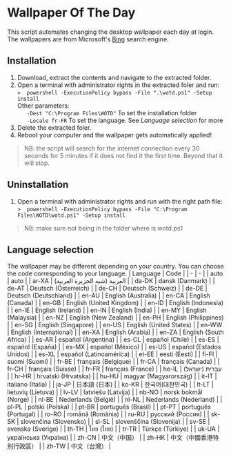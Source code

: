 # Wallpaper Of The Day
This script automates changing the desktop wallpaper each day at login.
The wallpapers are from Microsoft's [Bing](https://www.bing.com/) search engine.

## Installation
1. Download, extract the contents and navigate to the extracted folder.
2. Open a terminal with administrator rights in the extracted foler and run:  
`>  powershell -ExecutionPolicy bypass -File ".\wotd.ps1" -Setup install`  
Other parameters:  
`   -Dest "C:\Program Files\WOTD"` To set the installation folder  
`   -Locale fr-FR` To set the language. See *Language selection* for more  
3. Delete the extracted foler.
4. Reboot your computer and the wallpaper gets automatically applied!

> NB: the script will search for the internet connection every 30 seconds for 5 minutes if it does not find it the first time. Beyond that it will stop.

## Uninstallation
1. Open a terminal with administrator rights and run with the right path file:  
`>  powershell -ExecutionPolicy bypass -File "C:\Program Files\WOTD\wotd.ps1" -Setup install` 
> NB: make sure not being in the folder where is wotd.ps1 

## Language selection
The wallpaper may be different depending on your country. You can choose the code corresponding to your language.
| Language | Code |
| - | - |
| auto | auto |
| ar-XA | (شبه الجزيرة العربية‎) العربية |
| da-DK | dansk (Danmark) |
| de-AT | Deutsch (Österreich) |
| de-CH | Deutsch (Schweiz) |
| de-DE | Deutsch (Deutschland) |
| en-AU | English (Australia) |
| en-CA | English (Canada) |
| en-GB | English (United Kingdom) |
| en-ID | English (Indonesia) |
| en-IE | English (Ireland) |
| en-IN | English (India) |
| en-MY | English (Malaysia) |
| en-NZ | English (New Zealand) |
| en-PH | English (Philippines) |
| en-SG | English (Singapore) |
| en-US | English (United States) |
| en-WW | English (International) |
| en-XA | English (Arabia) |
| en-ZA | English (South Africa) |
| es-AR | español (Argentina) |
| es-CL | español (Chile) |
| es-ES | español (España) |
| es-MX | español (México) |
| es-US | español (Estados Unidos) |
| es-XL | español (Latinoamérica) |
| et-EE | eesti (Eesti) |
| fi-FI | suomi (Suomi) |
| fr-BE | français (Belgique) |
| fr-CA | français (Canada) |
| fr-CH | français (Suisse) |
| fr-FR | français (France) |
| he-IL | (עברית (ישראל |
| hr-HR | hrvatski (Hrvatska) |
| hu-HU | magyar (Magyarország) |
| it-IT | italiano (Italia) |
| ja-JP | 日本語 (日本) |
| ko-KR | 한국어(대한민국) |
| lt-LT | lietuvių (Lietuva) |
| lv-LV | latviešu (Latvija) |
| nb-NO | norsk bokmål (Norge) |
| nl-BE | Nederlands (België) |
| nl-NL | Nederlands (Nederland) |
| pl-PL | polski (Polska) |
| pt-BR | português (Brasil) |
| pt-PT | português (Portugal) |
| ro-RO | română (România) |
| ru-RU | русский (Россия) |
| sk-SK | slovenčina (Slovensko) |
| sl-SL | slovenščina (Slovenija) |
| sv-SE | svenska (Sverige) |
| th-TH | ไทย (ไทย) |
| tr-TR | Türkçe (Türkiye) |
| uk-UA | українська (Україна) |
| zh-CN | 中文（中国） |
| zh-HK | 中文（中國香港特別行政區） |
| zh-TW | 中文（台灣） |